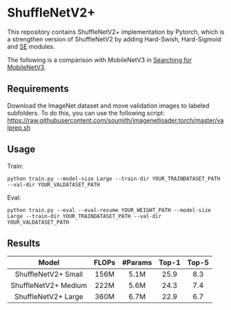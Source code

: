 # ShuffleNetV2+

This repository contains ShuffleNetV2+ implementation by Pytorch, which is a strengthen version of ShuffleNetV2 by adding Hard-Swish, Hard-Sigmoid and [SE](https://arxiv.org/abs/1709.01507) modules.

The following is a comparison with MobileNetV3 in [Searching for MobileNetV3](https://arxiv.org/pdf/1905.02244).


## Requirements
Download the ImageNet dataset and move validation images to labeled subfolders. To do this, you can use the following script:
https://raw.githubusercontent.com/soumith/imagenetloader.torch/master/valprep.sh

## Usage
Train:
```shell
python train.py --model-size Large --train-dir YOUR_TRAINDATASET_PATH --val-dir YOUR_VALDATASET_PATH
```
Eval:
```shell
python train.py --eval --eval-resume YOUR_WEIGHT_PATH --model-size Large --train-dir YOUR_TRAINDATASET_PATH --val-dir YOUR_VALDATASET_PATH
```

## Results

|    Model                 |  FLOPs    |   #Params |   Top-1   |   Top-5   |
|:------------------------:|:---------:|:---------:|:---------:|:---------:|
ShuffleNetV2+ Small        |   156M     |	5.1M    |      25.9    |       8.3    |
ShuffleNetV2+ Medium       |   222M     |	5.6M    |      24.3    |       7.4    |
ShuffleNetV2+ Large        |   360M     |	6.7M    |      22.9    |       6.7   |
